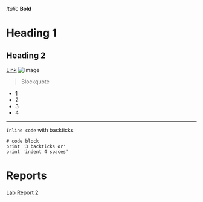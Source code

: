 *Italic*
**Bold**
# Heading 1
## Heading 2
[Link](https://dowhep.github.io/cse15l-lab-reports/index.html)
![Image](https://c.tenor.com/hTzv4T-zpjsAAAAM/hd-rick-rickroll-hd.gif)
> Blockquote

* 1
* 2
* 3
* 4
---
`Inline code` with backticks
```
# code block
print '3 backticks or'
print 'indent 4 spaces'
```
# Reports
[Lab Report 2](lab-report-2-week-2.html)